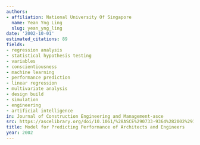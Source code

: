 ```yaml
---
authors:
- affiliation: National University Of Singapore
  name: Yean Yng Ling
  slug: yean_yng_ling
date: '2002-10-01'
estimated_citations: 89
fields:
- regression analysis
- statistical hypothesis testing
- variables
- conscientiousness
- machine learning
- performance prediction
- linear regression
- multivariate analysis
- design build
- simulation
- engineering
- artificial intelligence
in: Journal of Construction Engineering and Management-asce
src: https://ascelibrary.org/doi/10.1061/%28ASCE%290733-9364%282002%29128%3A5%28446%29
title: Model for Predicting Performance of Architects and Engineers
year: 2002
---
```

